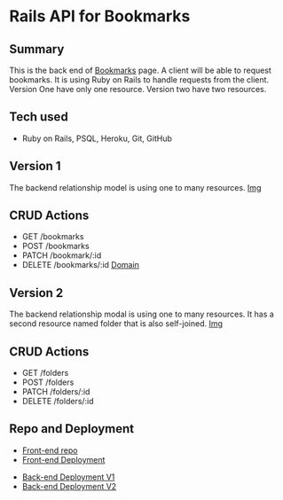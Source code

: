 # Rails API for Bookmarks
## Summary
This is the back end of [Bookmarks](bookmarks-page) page. A client will be able to request bookmarks. It is using Ruby on Rails to handle requests from the client. Version One have only one resource. Version two have two resources.

## Tech used
- Ruby on Rails, PSQL, Heroku, Git, GitHub

## Version 1
The backend relationship model is using one to many resources.
[Img](https://i.imgur.com/NZcQJie.png)

## CRUD Actions
- GET /bookmarks
- POST /bookmarks
- PATCH /bookmark/:id
- DELETE /bookmarks/:id
[Domain](https://rail-heroku-project-temple.herokuapp.com/)

## Version 2
The backend relationship modal is using one to many resources. It has a second
resource named folder that is also self-joined.
[Img](https://i.imgur.com/ETTBLPn.png)

## CRUD Actions
- GET /folders
- POST /folders
- PATCH /folders/:id
- DELETE /folders/:id

## Repo and Deployment
- [Front-end repo](https://github.com/TakyiuLo/rail-Heroku-Front-End)
- [Front-end Deployment](https://takyiulo.github.io/rail-Heroku-Front-End)
<!-- - [Back-end Repo](https://github.com/TakyiuLo/rail-Heroku-Back-End) -->
- [Back-end Deployment V1](https://rail-heroku-project-temple.herokuapp.com/bookmarks)
- [Back-end Deployment V2](https://rail-heroku-project-temple.herokuapp.com/folders)

<!-- Links -->
[bookmarks-page]: https://takyiulo.github.io/rail-Heroku-Front-End
